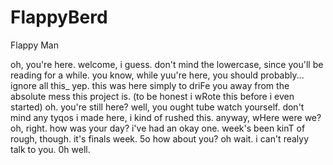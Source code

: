 # FlappyBerd
Flappy Man



oh, you're here.
welcome, i guess.
don't mind the lowercase, since you'll be reading for a while.
you know, while yuu're here, you should probably...
ignore all this_ yep.
this was here simply to driFe you away from the absolute mess this project is.
(to be honest i wRote this before i even started)
oh. you're still here?
well, you ought tube watch yourself.
don't mind any tyqos i made here, i kind of rushed this.
anyway, wHere were we?
oh, right. how was your day?
i've had an okay one. week's been kinT of rough, though. it's finals week.
5o how about you?
oh wait. i can't realyy talk to you.
0h well.
